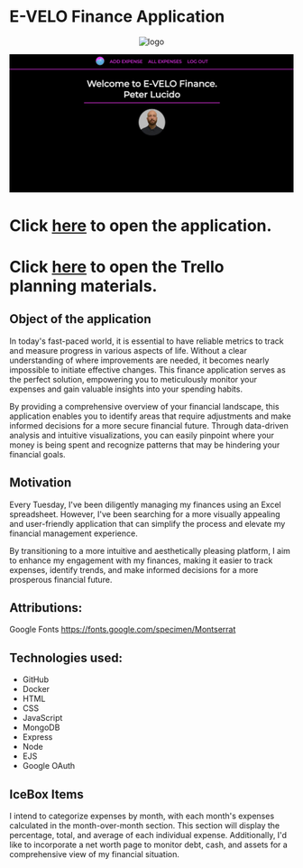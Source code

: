 # E-VELO Finance Application

<p align="center">
<img width="150" alt="logo" src="https://user-images.githubusercontent.com/127632779/234599864-abfebcc0-f9c4-4538-b730-47fbf4ec430f.png">
</p>

![image](/public/images/Screenshot%202023-04-25%20at%2010.53.46%20PM.png)


# Click [here](https://evelo-finance.fly.dev/) to open the application.

# Click [here](https://trello.com/b/h2CcgQmw/finacial-project) to open the Trello planning materials.

## Object of the application
In today's fast-paced world, it is essential to have reliable metrics to track and measure progress in various aspects of life. Without a clear understanding of where improvements are needed, it becomes nearly impossible to initiate effective changes. This finance application serves as the perfect solution, empowering you to meticulously monitor your expenses and gain valuable insights into your spending habits.

By providing a comprehensive overview of your financial landscape, this application enables you to identify areas that require adjustments and make informed decisions for a more secure financial future. Through data-driven analysis and intuitive visualizations, you can easily pinpoint where your money is being spent and recognize patterns that may be hindering your financial goals.

## Motivation
Every Tuesday, I've been diligently managing my finances using an Excel spreadsheet. However, I've been searching for a more visually appealing and user-friendly application that can simplify the process and elevate my financial management experience.

By transitioning to a more intuitive and aesthetically pleasing platform, I aim to enhance my engagement with my finances, making it easier to track expenses, identify trends, and make informed decisions for a more prosperous financial future.

## Attributions:
Google Fonts
https://fonts.google.com/specimen/Montserrat

## Technologies used:
* GitHub
* Docker
* HTML
* CSS
* JavaScript
* MongoDB
* Express
* Node
* EJS
* Google OAuth

## IceBox Items
I intend to categorize expenses by month, with each month's expenses calculated in the month-over-month section. This section will display the percentage, total, and average of each individual expense. Additionally, I'd like to incorporate a net worth page to monitor debt, cash, and assets for a comprehensive view of my financial situation.
